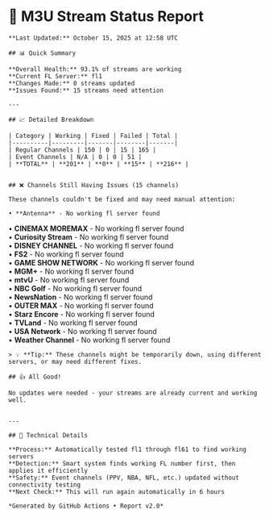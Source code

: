 # 🔧 M3U Stream Status Report
    
    **Last Updated:** October 15, 2025 at 12:58 UTC
    
    ## 📊 Quick Summary
    
    **Overall Health:** 93.1% of streams are working  
    **Current FL Server:** fl1  
    **Changes Made:** 0 streams updated  
    **Issues Found:** 15 streams need attention  
    
    ---
    
    ## 📈 Detailed Breakdown
    
    | Category | Working | Fixed | Failed | Total |
    |----------|---------|-------|--------|-------|
    | Regular Channels | 150 | 0 | 15 | 165 |
    | Event Channels | N/A | 0 | 0 | 51 |
    | **TOTAL** | **201** | **0** | **15** | **216** |
    
    
    ## ❌ Channels Still Having Issues (15 channels)
    
    These channels couldn't be fixed and may need manual attention:
    
    • **Antenna** - No working fl server found  
• **CINEMAX MOREMAX** - No working fl server found  
• **Curiosity Stream** - No working fl server found  
• **DISNEY CHANNEL** - No working fl server found  
• **FS2** - No working fl server found  
• **GAME SHOW NETWORK** - No working fl server found  
• **MGM+** - No working fl server found  
• **mtvU** - No working fl server found  
• **NBC Golf** - No working fl server found  
• **NewsNation** - No working fl server found  
• **OUTER MAX** - No working fl server found  
• **Starz Encore** - No working fl server found  
• **TVLand** - No working fl server found  
• **USA Network** - No working fl server found  
• **Weather Channel** - No working fl server found  

    > 💡 **Tip:** These channels might be temporarily down, using different servers, or may need different fixes.
    
    ## 👍 All Good!
    
    No updates were needed - your streams are already current and working well.
    
    
    ---
    
    ## 🔧 Technical Details
    
    **Process:** Automatically tested fl1 through fl61 to find working servers  
    **Detection:** Smart system finds working FL number first, then applies it efficiently  
    **Safety:** Event channels (PPV, NBA, NFL, etc.) updated without connectivity testing  
    **Next Check:** This will run again automatically in 6 hours  
    
    *Generated by GitHub Actions • Report v2.0*
    